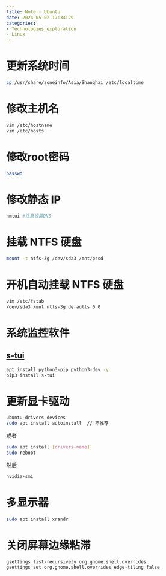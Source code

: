 ```yaml
---
title: Note - Ubuntu
date: 2024-05-02 17:34:29
categories: 
- Technologies_exploration
- Linux
---
```


# 更新系统时间
```bash
cp /usr/share/zoneinfo/Asia/Shanghai /etc/localtime
```

# 修改主机名
```bash
vim /etc/hostname
vim /etc/hosts
```

# 修改root密码
```bash
passwd
```

# 修改静态 IP
```bash
nmtui #注意设置DNS
```

# 挂载 NTFS 硬盘
```bash
mount -t ntfs-3g /dev/sda3 /mnt/pssd
```

# 开机自动挂载 NTFS 硬盘
```bash
vim /etc/fstab
/dev/sda3 /mnt ntfs-3g defaults 0 0
```

# 系统监控软件
## [s-tui](https://github.com/amanusk/s-tui)
```bash
apt install python3-pip python3-dev -y
pip3 install s-tui
```

# 更新显卡驱动
```bash
ubuntu-drivers devices
sudo apt install autoinstall  // 不推荐
```
或者
```bash
sudo apt install [drivers-name]
sudo reboot
```
然后
```bash
nvidia-smi
```

# 多显示器
```bash
sudo apt install xrandr
```

# 关闭屏幕边缘粘滞
```bash
gsettings list-recursively org.gnome.shell.overrides
gsettings set org.gnome.shell.overrides edge-tiling false
```
